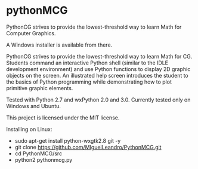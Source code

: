 # pythonMCG
PythonCG strives to provide the lowest-threshold way to learn Math for Computer Graphics.


A Windows installer is available from there.

PythonCG strives to provide the lowest-threshold way to learn Math for CG. Students command an interactive Python shell (similar to the IDLE development environment) and use Python functions to display 2D graphic objects on the screen. An illustrated help screen introduces the student to the basics of Python programming while demonstrating how to plot primitive graphic elements.

Tested with Python 2.7 and wxPython 2.0 and 3.0. Currently tested only on Windows and Ubuntu.

This project is licensed under the MIT license.


Installing on Linux:

  - sudo apt-get install python-wxgtk2.8 git -y
  - git clone https://github.com/MIguelLeandro/PythonMCG.git
  - cd PythonMCG/src
  - python2 pythonmcg.py
